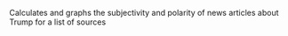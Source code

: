 Calculates and graphs the subjectivity and polarity of news articles about Trump for a list of sources
